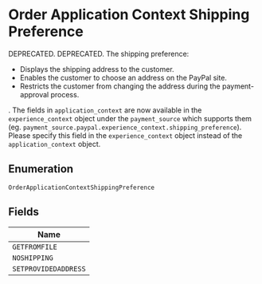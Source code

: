 
# Order Application Context Shipping Preference

DEPRECATED. DEPRECATED. The shipping preference:<ul><li>Displays the shipping address to the customer.</li><li>Enables the customer to choose an address on the PayPal site.</li><li>Restricts the customer from changing the address during the payment-approval process.</li></ul>.  The fields in `application_context` are now available in the `experience_context` object under the `payment_source` which supports them (eg. `payment_source.paypal.experience_context.shipping_preference`). Please specify this field in the `experience_context` object instead of the `application_context` object.

## Enumeration

`OrderApplicationContextShippingPreference`

## Fields

| Name |
|  --- |
| `GETFROMFILE` |
| `NOSHIPPING` |
| `SETPROVIDEDADDRESS` |

